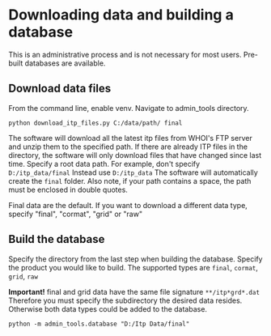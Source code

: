 # Downloading data and building a database
This is an administrative process and is not necessary for most users. Pre-built databases are available.

## Download data files
From the command line, enable venv. Navigate to admin_tools directory.

```
python download_itp_files.py C:/data/path/ final
```

The software will download all the latest itp files from WHOI's FTP server and unzip them to the specified path. If there are already ITP files in the directory, the software will only download files that have changed since last time. Specify a root data path. For example, don't specify `D:/itp_data/final` Instead use `D:/itp_data` The software will automatically create the `final` folder. Also note, if your path contains a space, the path must be enclosed in double quotes.

Final data are the default. If you want to download a different data type, 
specify "final", "cormat", "grid" or "raw"

## Build the database
Specify the directory from the last step when building the database. Specify the product you would like to build. The supported types are `final`, `cormat`, `grid`, `raw`

**Important!** final and grid data have the same file signature `**/itp*grd*.dat` Therefore you must specify the subdirectory the desired data resides. Otherwise both data types could be added to the database. 
```
python -m admin_tools.database "D:/Itp Data/final"
```